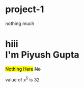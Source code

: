 # project-1
nothing much
<html>
  <head>
    <title> This is my first github reposetry </title>
  </head>
  <body>
    <h1> hiii <br> I'm Piyush Gupta </h1>
    <mark>Nothing Here</mark>
    <del>No</del>
    <p>value of x<sup>5</sup> is 32</p>
  </body>
</html>
